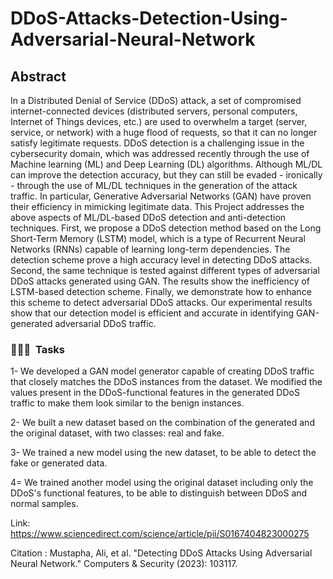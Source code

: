 # DDoS-Attacks-Detection-Using-Adversarial-Neural-Network

## Abstract
In a Distributed Denial of Service (DDoS) attack, a set of compromised internet-connected devices (distributed  servers, personal computers, Internet of Things devices, etc.) are used to overwhelm a target (server, service, or network) with a huge flood of requests, so that it can no longer satisfy legitimate requests. DDoS detection is a challenging issue in the cybersecurity domain, which was addressed recently through the use of Machine learning (ML) and Deep Learning (DL) algorithms. Although ML/DL can improve the detection accuracy, but they can still be evaded - ironically - through the use of ML/DL techniques in the generation of the attack traffic. In particular, Generative Adversarial Networks (GAN) have proven their efficiency in mimicking legitimate data.
This Project addresses the above aspects of ML/DL-based DDoS detection and anti-detection techniques.
First, we propose a DDoS detection method based on the Long Short-Term Memory (LSTM) model, which is a type of Recurrent Neural Networks (RNNs) capable of learning long-term dependencies.
The detection scheme prove a high accuracy level in detecting DDoS attacks. Second, the same technique is tested against different types of adversarial DDoS attacks generated using GAN. 
The results show the inefficiency of LSTM-based detection scheme. Finally, we demonstrate how to enhance this scheme to detect  adversarial DDoS attacks. Our experimental results show that our detection model is efficient and accurate in identifying GAN-generated adversarial DDoS traffic.

### 👨🏻‍💻 &nbsp;Tasks

1- We developed a GAN model generator capable of creating DDoS traffic that closely matches the DDoS instances from the dataset. We modified the values present in the DDoS-functional features in the generated DDoS traffic to make them look similar to the benign instances. 

2- We built a new dataset based on the combination of the generated and the original dataset, with two classes: real and fake.   

3- We trained a new model using the new dataset, to be able to detect the fake or generated data.  

4= We trained another model using the original dataset including only the DDoS's functional features, to be able to distinguish between DDoS and normal samples.

Link: https://www.sciencedirect.com/science/article/pii/S0167404823000275

Citation : Mustapha, Ali, et al. "Detecting DDoS Attacks Using Adversarial Neural Network." Computers & Security (2023): 103117.
